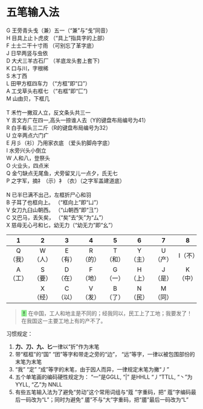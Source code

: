 # 五笔输入法

G 王旁青头戋（兼）五一（“兼”与“戋”同音）<br>
H 目具上止卜虎皮 （“具上”指具字的上部）<br>
F 土士二干十寸雨 （可别忘了革字底）<br>
J 日早两竖与虫依<br>
D 大犬三羊古石厂 （羊底龙头套上套下)<br>
K 口与川，字根稀<br>
S 木丁西<br>
L 田甲方框四车力 （“方框”即“口”）<br>
A 工戈草头右框七 （“右框”即“匚”)<br>
M 山由贝，下框几<br>
<br>
T 禾竹一撇双人立，反文条头共三一<br>
Y 言文方广在四一,高头一捺谁人去（Y的键盘布局编号为41）<br>
R 白手看头三二斤（R的键盘布局编号为32）<br>
U 立辛两点六门疒<br>
E 月彡（衫）乃用家衣底  （爱头豹脚舟字底）<br>
I 水旁兴头小倒立<br>
W 人和八，登祭头<br>
O 火业头，四点米<br>
Q 金勺缺点无尾鱼，犬旁留叉儿一点夕，氏无七<br>
P 之字军，摘礻（示）衤（衣）（之字军盖建道底）<br>
<br>
N 已半巳满不出己，左框折尸心和羽<br>
B 子耳了也框向上。 （“框向上”即“凵”）<br>
V 女刀九臼山朝西。 （“山朝西”即“彐”）<br>
C 又巴马，丢矢矣， （“矣”去“矢”为“厶”）<br>
X 慈母无心弓和匕，幼无力（“幼无力”即“幺”） <br>

|    1    |    2    |    3    |    4    |    5    |    6    |    7    |    8    |    9    |   10    |
|:-------:|:-------:|:-------:|:-------:|:-------:|:-------:|:-------:|:-------:|:-------:|:-------:|
| Q（我） | W（人） | E（有） | R（的） | T（和） | Y（主） | U（产） | I（不） | O（为） | P（这） |
| A（工） | S（要） | D（在） | F（地） | G（一） | H（上） | J（是） | K（中） | L（国） |         |
|         | X（经） | C（以） | V（发） | B（了） | N（民） | M（同） |         |         |         |

> <mark style="background-color:lightgreen;">！</mark> 在中国，工人和地主是不同的；经我同以，民工上了工地；我要发了！在我国这一主要工地上有的产不了。

习惯规定：
1. **力、刀、九、匕**一律以“折”作为末笔
2. 带“框框”的“国” “团”等字和带走之旁的“边”， “远”等字，一律以被包围部份的末笔为末笔
3. “我” “定” “成”等字的末笔，由于因人而异，一律规定末笔为撇“丿”
4. 五个单笔画的编码硬性规定为： “一”是GGLL, “|” 是HHLL “丿”TTLL, “丶”为YYLL, “乙”为 NNLL
5. 有些五笔输入法为了避免“劳动”这个常用词组与“蔻 ”字重码，把“ 蔻”字编码最后一码改为“L”；同时为避免“ 靥”不与“大”字重码，把“靥”最后一码改为“L”
